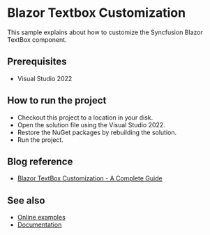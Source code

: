 # Blazor Textbox Customization

This sample explains about how to customize the Syncfusion Blazor TextBox component.

## Prerequisites

* Visual Studio 2022

## How to run the project

* Checkout this project to a location in your disk.
* Open the solution file using the Visual Studio 2022.
* Restore the NuGet packages by rebuilding the solution.
* Run the project.

## Blog reference

* [Blazor TextBox Customization - A Complete Guide](https://www.syncfusion.com/blogs/post/blazor-textbox-customization-a-complete-guide.aspx)

## See also

* [Online examples](https://blazor.syncfusion.com)
* [Documentation](https://blazor.syncfusion.com/documentation/introduction/)
